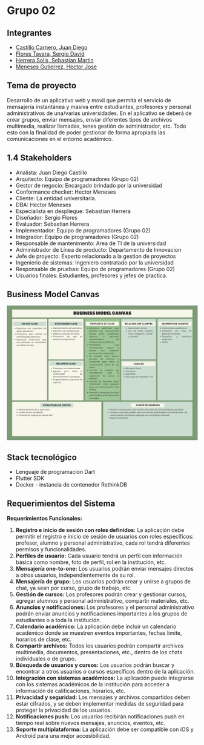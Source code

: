 # Grupo 02
## Integrantes
- [Castillo Carnero, Juan Diego](./Integrantes/castillo/jd.md)
- [Flores Tavara, Sergio David](./Integrantes/flores/flores.md)
- [Herrera Solis, Sebastian Martin](./Integrantes/herrera/herrera.md)
- [Meneses Gutierrez, Hector Jose](./Integrantes/hector/hector.md)

## Tema de proyecto
Desarrollo de un aplicativo web y movil que permita el servicio de mensajería instantánea y masiva entre estudiantes, profesores y personal administrativos de una/varias universidades. En el aplicativo se deberá de crear grupos, enviar mensajes, enviar diferentes tipos de archivos multimedia, realizar llamadas, tenes gestión de administrador, etc. Todo esto con la finalidad de poder gestionar de forma apropiada las comunicaciones en el entorno académico.
 
## 1.4 Stakeholders
- Analista: Juan Diego Castillo
- Arquitecto: Equipo de programadores (Grupo 02)
- Gestor de negocio: Encargado brindado por la universidad
- Conformance checker: Hector Meneses
- Cliente: La entidad universitaria.
- DBA: Hector Meneses
- Especialista en despliegue: Sebastian Herrera
- Diseñador: Sergio Flores 
- Evaluador: Sebastian Herrera
- Implementador: Equipo de programadores (Grupo 02)
- Integrador: Equipo de programadores (Grupo 02)
- Responsable de mantenimento: Area de TI de la universidad
- Administrador de Línea de producto: Departamento de Innovacion
- Jefe de proyecto: Experto relacionado a la gestion de proyectos
- Ingenierio de sistemas: Ingeniero contratado por la universidad
- Responsable de pruebas: Equipo de programadores (Grupo 02)
-  Usuarios finales: Estudiantes, profesores y jefes de practica.

## Business Model Canvas
![Business Model Canvas](./PNGs/Canvas.png)

## Stack tecnológico 

- Lenguaje de programacion Dart
- Flutter SDK
- Docker - instancia de contenedor RethinkDB 

## Requerimientos del Sistema
**Requerimientos Funcionales:**
1. **Registro e inicio de sesión con roles definidos:** La aplicación debe permitir el registro e inicio de sesión de usuarios con roles específicos: profesor, alumno y personal administrativo, cada rol tendrá diferentes permisos y funcionalidades.
2. **Perfiles de usuario:** Cada usuario tendrá un perfil con información básica como nombre, foto de perfil, rol en la institución, etc.
3. **Mensajería one-to-one:** Los usuarios podrán enviar mensajes directos a otros usuarios, independientemente de su rol.
4. **Mensajería de grupo:** Los usuarios podrán crear y unirse a grupos de chat, ya sean por curso, grupo de trabajo, etc.
5. **Gestión de cursos:** Los profesores podrán crear y gestionar cursos, agregar alumnos y personal administrativo, compartir materiales, etc.
6. **Anuncios y notificaciones:** Los profesores y el personal administrativo podrán enviar anuncios y notificaciones importantes a los grupos de estudiantes o a toda la institución.
7. **Calendario académico:** La aplicación debe incluir un calendario académico donde se muestren eventos importantes, fechas límite, horarios de clase, etc.
8. **Compartir archivos:** Todos los usuarios podrán compartir archivos multimedia, documentos, presentaciones, etc., dentro de los chats individuales o de grupo.
9. **Búsqueda de usuarios y cursos:** Los usuarios podrán buscar y encontrar a otros usuarios o cursos específicos dentro de la aplicación.
10. **Integración con sistemas académicos:** La aplicación puede integrarse con los sistemas académicos de la institución para acceder a información de calificaciones, horarios, etc.
11. **Privacidad y seguridad:** Los mensajes y archivos compartidos deben estar cifrados, y se deben implementar medidas de seguridad para proteger la privacidad de los usuarios.
12. **Notificaciones push:** Los usuarios recibirán notificaciones push en tiempo real sobre nuevos mensajes, anuncios, eventos, etc.
13. **Soporte multiplataforma:** La aplicación debe ser compatible con iOS y Android para una mejor accesibilidad.